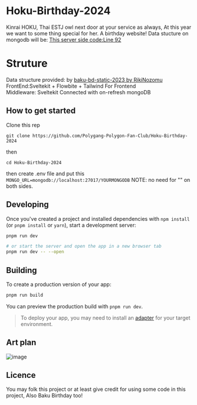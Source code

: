# Hoku-Birthday-2024

Kinrai HOKU, Thai ESTJ owl next door at your service as always, At this year we want to some thing special for her. A birthday website!
Data stucture on mongodb will be: [This server side code:Line 92](https://github.com/siravijbb/Hoku-Birthday-2024-Wish-SendingAndReader/blob/main/src/routes/%2Bpage.server.ts#L92)

# Struture

Data structure provided: by [baku-bd-static-2023 by RikiNozomu](https://github.com/RikiNozomu/baku-bd-static-2023)
<br>FrontEnd:Sveltekit + Flowbite + Tailwind For Frontend
<br>Middleware: Sveltekit Connected with on-refresh mongoDB

## How to get started

Clone this rep

`git clone https://github.com/Polygang-Polygon-Fan-Club/Hoku-Birthday-2024`

then

`cd Hoku-Birthday-2024`

then create .env file and put this
<br>`MONGO_URL=mongodb://localhost:27017/YOURMONGODB`
NOTE: no need for "" on both sides.

## Developing

Once you've created a project and installed dependencies with `npm install` (or `pnpm install` or `yarn`), start a development server:

```bash
pnpm run dev

# or start the server and open the app in a new browser tab
pnpm run dev -- --open
```

## Building

To create a production version of your app:

```bash
pnpm run build
```

You can preview the production build with `pnpm run dev`.

> To deploy your app, you may need to install an [adapter](https://kit.svelte.dev/docs/adapters) for your target environment.

## Art plan

![image](https://github.com/siravijbb/Hoku-Birthday-2024-Wish-SendingAndReader/assets/47503079/1f0c8cea-c31c-487c-ade5-75a342a54188)

## Licence

You may folk this project or at least give credit for using some code in this project, Also Baku Birthday too!
